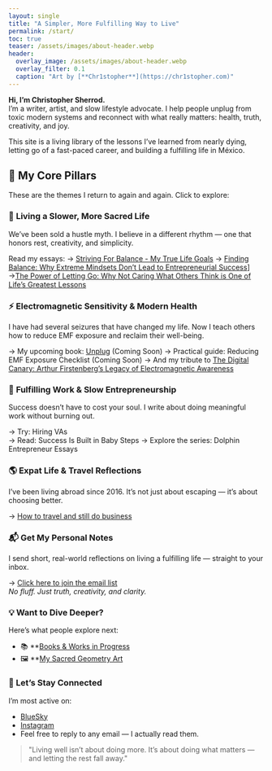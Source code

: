 ```yaml
---
layout: single
title: "A Simpler, More Fulfilling Way to Live"
permalink: /start/
toc: true
teaser: /assets/images/about-header.webp
header:
  overlay_image: /assets/images/about-header.webp
  overlay_filter: 0.1
  caption: "Art by [**Chr1stopher**](https://chr1stopher.com)"
---
```

**Hi, I’m Christopher Sherrod.**  
I’m a writer, artist, and slow lifestyle advocate. I help people unplug from toxic modern systems and reconnect with what really matters: health, truth, creativity, and joy.

This site is a living library of the lessons I’ve learned from nearly dying, letting go of a fast-paced career, and building a fulfilling life in México.

## 🧱 My Core Pillars

These are the themes I return to again and again. Click to explore:
### 🌿 **Living a Slower, More Sacred Life**

We’ve been sold a hustle myth. I believe in a different rhythm — one that honors rest, creativity, and simplicity.

Read my essays:
→ [Striving For Balance - My True Life Goals](https://christophersherrod.com/striving-for-balance/)
→ [Finding Balance: Why Extreme Mindsets Don’t Lead to Entrepreneurial Success](https://christophersherrod.com/finding-balance/)]
→[The Power of Letting Go: Why Not Caring What Others Think is One of Life’s Greatest Lessons](https://christophersherrod.com/power-of-letting-go/)
### ⚡️ **Electromagnetic Sensitivity & Modern Health**

I have had several seizures that have changed my life. Now I teach others how to reduce EMF exposure and reclaim their well-being.

→ My upcoming book: [Unplug](https://christophersherrod.com/unplug) (Coming Soon)
→ Practical guide: Reducing EMF Exposure Checklist (Coming Soon)
→ And my tribute to [The Digital Canary: Arthur Firstenberg’s Legacy of Electromagnetic Awareness](https://christophersherrod.com/arthur-firstenberg/)
### 🐬 **Fulfilling Work & Slow Entrepreneurship**

Success doesn’t have to cost your soul. I write about doing meaningful work without burning out.

→ Try: Hiring VAs  
→ Read: Success Is Built in Baby Steps
→ Explore the series: Dolphin Entrepreneur Essays  

### 🌎 **Expat Life & Travel Reflections**

I’ve been living abroad since 2016. It’s not just about escaping — it’s about choosing better.

→ [How to travel and still do business](https://christophersherrod.com/how-to-travel-and-still-do-business/)
### 📬 Get My Personal Notes

I send short, real-world reflections on living a fulfilling life — straight to your inbox.

→ [Click here to join the email list](https://christophersherrod.com/newsletter/)  
_No fluff. Just truth, creativity, and clarity._

### 💡 Want to Dive Deeper?

Here’s what people explore next:

- 📚 **[Books & Works in Progress](https://christophersherrod.com/books/)
- 🖼 **[My Sacred Geometry Art](https:/chr1stopher.com)
### 👋 Let’s Stay Connected

I’m most active on:
- [BlueSky](https://bsky.app/profile/christophersherrod.com)
- [Instagram](http://instagram.com/christophersherrod/)
- Feel free to reply to any email — I actually read them.

> "Living well isn’t about doing more. It’s about doing what matters — and letting the rest fall away."